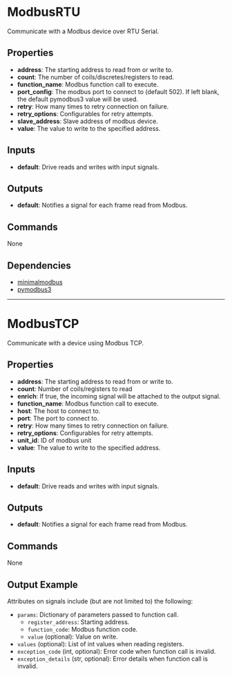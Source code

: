 ModbusRTU
=========
Communicate with a Modbus device over RTU Serial.

Properties
----------
- **address**: The starting address to read from or write to.
- **count**: The number of coils/discretes/registers to read.
- **function_name**: Modbus function call to execute.
- **port_config**: The modbus port to connect to (default 502). If left blank, the default pymodbus3 value will be used.
- **retry**: How many times to retry connection on failure.
- **retry_options**: Configurables for retry attempts.
- **slave_address**: Slave address of modbus device.
- **value**: The value to write to the specified address.

Inputs
------
- **default**: Drive reads and writes with input signals.

Outputs
-------
- **default**: Notifies a signal for each frame read from Modbus.

Commands
--------
None

Dependencies
------------
-   [minimalmodbus](https://pypi.python.org/pypi/MinimalModbus)
-   [pymodbus3](https://pypi.python.org/pypi/pymodbus3/1.0.0)

***

ModbusTCP
=========
Communicate with a device using Modbus TCP.

Properties
----------
- **address**: The starting address to read from or write to.
- **count**: Number of coils/registers to read
- **enrich**: If true, the incoming signal will be attached to the output signal.
- **function_name**: Modbus function call to execute.
- **host**: The host to connect to.
- **port**: The port to connect to.
- **retry**: How many times to retry connection on failure.
- **retry_options**: Configurables for retry attempts.
- **unit_id**: ID of modbus unit
- **value**: The value to write to the specified address.

Inputs
------
- **default**: Drive reads and writes with input signals.

Outputs
-------
- **default**: Notifies a signal for each frame read from Modbus.

Commands
--------
None

Output Example
--------------
Attributes on signals include (but are not limited to) the following:
  - `params`: Dictionary of parameters passed to function call.
    - `register_address`: Starting address.
    - `function_code`: Modbus function code.
    - `value` (optional): Value on write.
  - `values` (optional): List of int values when reading registers.
  - `exception_code` (int, optional): Error code when function call is invalid.
  - `exception_details` (str, optional): Error details when function call is invalid.

